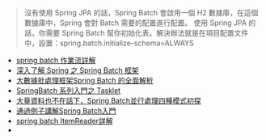 
> 沒有使用 Spring JPA 的話，Spring Batch 會啟用一個 H2 數據庫，在這個數據庫中，Spring 會對 Batch 需要的配置進行配置。
> 使用 Spring JPA 的話，你需要 Spring Batch 幫你初始化表。解決辦法就是在項目配置文件中，設置：spring.batch.initialize-schema=ALWAYS



- [spring batch 作業流詳解](https://javamana.com/2021/12/202112282255110453.html)
- [深入了解 Spring 之 Spring Batch 框架](https://xie.infoq.cn/article/e5dbcc8108687652bd622a1c2)
- [大數據批處理框架Spring Batch 的全面解析](https://blog.csdn.net/weixin_44233163/article/details/85992105?utm_medium=distribute.pc_relevant.none-task-blog-2~default~baidujs_title~default-1.pc_relevant_paycolumn_v2&spm=1001.2101.3001.4242.2&utm_relevant_index=3)
- [SpringBatch 系列入門之 Tasklet](https://xie.infoq.cn/article/8d306466494201ae42861cc43)
- [大量資料也不在話下，Spring Batch並行處理四種模式初探](https://www.it145.com/9/24858.html)
- [通過例子講解Spring Batch入門](https://segmentfault.com/a/1190000024439130)
- [spring batch ItemReader詳解](https://blog.csdn.net/a18792721831/article/details/110637684)
- 